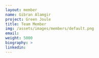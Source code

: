 ```yaml
---
layout: member
name: Gibran Alamgir
project: Green Joule
title: Team Member
img: /assets/images/members/default.png
email:
weight: 5000
biography: >
linkedin:
---
```

